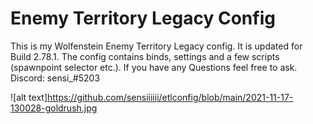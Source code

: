 # Enemy Territory Legacy Config

This is my Wolfenstein Enemy Territory Legacy config. It is updated for Build 2.78.1. The config contains binds, settings and a few scripts (spawnpoint selector etc.). If you have any Questions feel free to ask. Discord: sensi_#5203

![alt text]https://github.com/sensiiiiii/etlconfig/blob/main/2021-11-17-130028-goldrush.jpg
